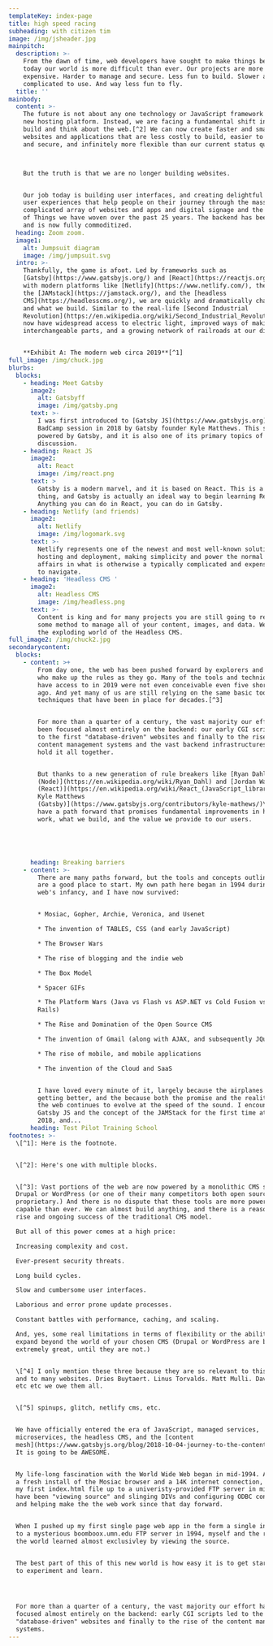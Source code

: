 ```yaml
---
templateKey: index-page
title: high speed racing
subheading: with citizen tim
image: /img/jsheader.jpg
mainpitch:
  description: >-
    From the dawn of time, web developers have sought to make things better. But
    today our world is more difficult than ever. Our projects are more
    expensive. Harder to manage and secure. Less fun to build. Slower and more
    complicated to use. And way less fun to fly.
  title: ''
mainbody:
  content: >-
    The future is not about any one technology or JavaScript framework or a cool
    new hosting platform. Instead, we are facing a fundamental shift in how we
    build and think about the web.[^2] We can now create faster and smarter
    websites and applications that are less costly to build, easier to maintain
    and secure, and infinitely more flexible than our current status quo.



    But the truth is that we are no longer building websites. 


    Our job today is building user interfaces, and creating delightful tools and
    user experiences that help people on their journey through the massively
    complicated array of websites and apps and digital signage and the Internet
    of Things we have woven over the past 25 years. The backend has been solved,
    and is now fully commoditized.
  heading: Zoom zoom.
  image1:
    alt: Jumpsuit diagram
    image: /img/jumpsuit.svg
  intro: >-
    Thankfully, the game is afoot. Led by frameworks such as
    [Gatsby](https://www.gatsbyjs.org/) and [React](https://reactjs.org/), along
    with modern platforms like [Netlify](https://www.netlify.com/), the rise of
    the [JAMstack](https://jamstack.org/), and the [headless
    CMS](https://headlesscms.org/), we are quickly and dramatically changing how
    and what we build. Similar to the real-life [Second Industrial
    Revolution](https://en.wikipedia.org/wiki/Second_Industrial_Revolution), we
    now have widespread access to electric light, improved ways of making steel,
    interchangeable parts, and a growing network of railroads at our disposal.


    **Exhibit A: The modern web circa 2019**[^1]
full_image: /img/chuck.jpg
blurbs:
  blocks:
    - heading: Meet Gatsby
      image2:
        alt: Gatsbyff
        image: /img/gatsby.png
      text: >-
        I was first introduced to [Gatsby JS](https://www.gatsbyjs.org) at a
        BadCamp session in 2018 by Gatsby founder Kyle Matthews. This site is
        powered by Gatsby, and it is also one of its primary topics of
        discussion.
    - heading: React JS
      image2:
        alt: React
        image: /img/react.png
      text: >
        Gatsby is a modern marvel, and it is based on React. This is a good
        thing, and Gatsby is actually an ideal way to begin learning React.
        Anything you can do in React, you can do in Gatsby.
    - heading: Netlify (and friends)
      image2:
        alt: Netlify
        image: /img/logomark.svg
      text: >-
        Netlify represents one of the newest and most well-known solutions for
        hosting and deployment, making simplicity and power the normal state of
        affairs in what is otherwise a typically complicated and expensive world
        to navigate.
    - heading: 'Headless CMS '
      image2:
        alt: Headless CMS
        image: /img/headless.png
      text: >-
        Content is king and for many projects you are still going to require
        some method to manage all of your content, images, and data. Welcome to
        the exploding world of the Headless CMS.
full_image2: /img/chuck2.jpg
secondarycontent:
  blocks:
    - content: >+
        From day one, the web has been pushed forward by explorers and tinkerers
        who make up the rules as they go. Many of the tools and techniques we
        have access to in 2019 were not even conceivable even five short years
        ago. And yet many of us are still relying on the same basic tools and
        techniques that have been in place for decades.[^3]


        For more than a quarter of a century, the vast majority our effort has
        been focused almost entirely on the backend: our early CGI scripts led
        to the first "database-driven" websites and finally to the rise of
        content management systems and the vast backend infrastructures that
        hold it all together.


        But thanks to a new generation of rule breakers like [Ryan Dahl
        (Node)](https://en.wikipedia.org/wiki/Ryan_Dahl) and [Jordan Walke
        (React)](https://en.wikipedia.org/wiki/React_(JavaScript_library)) and[
        Kyle Matthews
        (Gatsby)](https://www.gatsbyjs.org/contributors/kyle-mathews/)\[^4], we
        have a path forward that promises fundamental improvements in how we
        work, what we build, and the value we provide to our users.





      heading: Breaking barriers
    - content: >-
        There are many paths forward, but the tools and concepts outlined below
        are a good place to start. My own path here began in 1994 during the
        web's infancy, and I have now survived:


        * Mosiac, Gopher, Archie, Veronica, and Usenet

        * The invention of TABLES, CSS (and early JavaScript)

        * The Browser Wars

        * The rise of blogging and the indie web

        * The Box Model

        * Spacer GIFs

        * The Platform Wars (Java vs Flash vs ASP.NET vs Cold Fusion vs. PHP vs
        Rails)

        * The Rise and Domination of the Open Source CMS

        * The invention of Gmail (along with AJAX, and subsequently JQuery)

        * The rise of mobile, and mobile applications 

        * The invention of the Cloud and SaaS


        I have loved every minute of it, largely because the airplanes keep
        getting better, and the because both the promise and the realities of
        the web continues to evolve at the speed of the sound. I encountered
        Gatsby JS and the concept of the JAMStack for the first time at Badcamp
        2018, and...
      heading: Test Pilot Training School
footnotes: >-
  \[^1]: Here is the footnote.


  \[^2]: Here's one with multiple blocks.


  \[^3]: Vast portions of the web are now powered by a monolithic CMS such as
  Drupal or WordPress (or one of their many competitors both open source and
  proprietary.) And there is no dispute that these tools are more powerful and
  capable than ever. We can almost build anything, and there is a reason for the
  rise and ongoing success of the traditional CMS model.

  But all of this power comes at a high price: 

  Increasing complexity and cost. 

  Ever-present security threats. 

  Long build cycles. 

  Slow and cumbersome user interfaces. 

  Laborious and error prone update processes. 

  Constant battles with performance, caching, and scaling. 

  And, yes, some real limitations in terms of flexibility or the ability to
  expand beyond the world of your chosen CMS (Drupal or WordPress are both
  extremely great, until they are not.)


  \[^4] I only mention these three because they are so relevant to this website,
  and to many websites. Dries Buytaert. Linus Torvalds. Matt Mulli. Dave Winer.
  etc etc we owe them all. 


  \[^5] spinups, glitch, netlify cms, etc.


  We have officially entered the era of JavaScript, managed services,
  microservices, the headless CMS, and the [content
  mesh](https://www.gatsbyjs.org/blog/2018-10-04-journey-to-the-content-mesh/).
  It is going to be AWESOME.


  My life-long fascination with the World Wide Web began in mid-1994. Armed with
  a fresh install of the Mosiac browser and a 14K internet connection, I pushed
  my first index.html file up to a univeristy-provided FTP server in mid-1994. I
  have been "viewing source" and slinging DIVs and configuring ODBC connections
  and helping make the the web work since that day forward.


  When I pushed up my first single page web app in the form a single index.html
  to a mysterious boomboox.umn.edu FTP server in 1994, myself and the rest of
  the world learned almost exclusivley by viewing the source.


  The best part of this of this new world is how easy it is to get started, and
  to experiment and learn.




  For more than a quarter of a century, the vast majority our effort has been
  focused almost entirely on the backend: early CGI scripts led to the first
  "database-driven" websites and finally to the rise of the content management
  systems.
---
```


